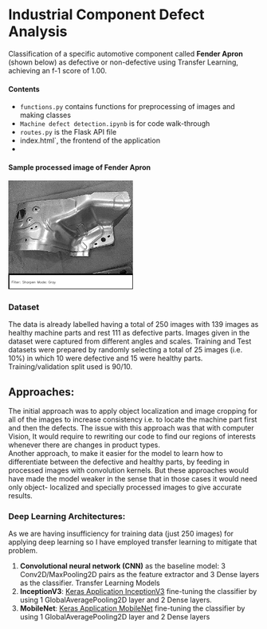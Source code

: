 # Industrial Component Defect Analysis  

Classification of a specific automotive component called **Fender Apron** (shown below) as defective or non-defective using Transfer Learning, achieving an f-1 score of 1.00.  

#### Contents
* `functions.py` contains functions for preprocessing of images and making classes<br>
* `Machine defect detection.ipynb` is for code walk-through <br>
* `routes.py` is the Flask API file
* index.html`, the frontend of the application
* 
#### Sample processed image of Fender Apron
<img src="Sharpen_Gray.jpg" alt="Drawing" style="width: 250px;"/>


### Dataset
The data is already labelled having a total of 250 images with 139 images as healthy machine parts and rest 111 as defective parts. Images given in the dataset were captured from different angles and scales. Training and Test datasets were prepared by randomly selecting a total of 25 images (i.e. 10%) in which 10 were defective and 15 were healthy parts. Training/validation split used is 90/10.<br>

## Approaches:
The initial approach was to apply object localization and image cropping for all of the images to increase consistency i.e. to locate the machine part first and then the defects. The issue with this approach was that with computer Vision, It would require to rewriting our code to find our regions of interests whenever there are changes in product types. 
<br>Another approach, to make it easier for the model to learn how to differentiate between the defective and healthy parts, by feeding in processed images with convolution kernels. But these approaches would have made the model weaker in the sense that in those cases it would need only object- localized and specially processed images to give accurate results.<br>

### Deep Learning Architectures:
As we are having insufficiency for training data (just 250 images) for applying deep learning so I have employed transfer learning to mitigate that problem.
1)	**Convolutional neural network (CNN)** as the baseline model: 3 Conv2D/MaxPooling2D pairs as the feature extractor and 3 Dense layers as the classifier.
Transfer Learning Models
2)	**InceptionV3**: [Keras Application InceptionV3](https://keras.io/applications/#mobilenet) fine-tuning the classifier by using 1 GlobalAveragePooling2D layer and 2 Dense layers.
3)	**MobileNet**: [Keras Application MobileNet](https://keras.io/applications/#inceptionv3) fine-tuning the classifier by using 1 GlobalAveragePooling2D layer and 2 Dense layers
